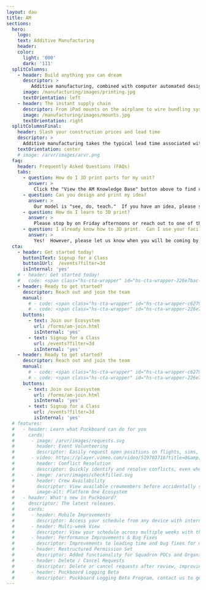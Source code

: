 ```yaml
---
layout: dau
title: AM
sections:
  hero:
    logo: 
    text: Additive Manufacturing
    header: 
    color:
      light: '000'
      dark: '111'
  splitColumns:
    - header: Build anything you can dream
      descriptor: >
         Additive manufacturing, combined with computer automated design, gives you the powerful capability to turn a mental vision into a tangible product.  Whether you are making parts to assist the mission, learning to print coins for your unit, or even making toys to donate to the community, additive manufacturing can help to prototype, refine, and build quickly.
      image: /manufacturing/images/printing.jpg
      textOrientation: left
    - header: The instant supply chain
      descriptor: From iPad mounts on the airplane to wire bundling systems for Aeromedical Evacuation teams, additive manufacturing at Phoenix Spark has a legacy of bringing disruptively valuable capabilities to improve our warfighting capability in a fraction of the time of a normal supply chain.
      image: /manufacturing/images/mounts.jpg
      textOrientation: right
  splitColumnsFinal:
    header: Slash your construction prices and lead time
    descriptor: >
      Additive manufacturing takes the typical lead time associated with standard techniques and reduces by 80-90%.  If you would like to learn more about how to use our facilities to assist your unit, take a look at our knowledge base and reach out to our 3D printing lead!
    textOrientation: center
    # image: /arvr/images/arvr.png
  faq:
    header: Frequently Asked Questions (FAQs)
    tabs:
      - question: How do I 3D print parts for my unit?
        answer: >
          Click the "View the AM Knowledge Base" button above to find contact information, best practices, and existing contracts.  Once you are ready, feel free to contact one of the team members there to get going!
      - question: Can you design and print my idea?
        answer: >
          Our model is "see, do, teach."  If you have an idea, please stop by on Friday afternoons or reach out to one of the reps in our knowledge base.  They can provide you with either 1-on-1 mentoring or access to a scheduled 3D printing training course to get you started!
      - question: How do I learn to 3D print?
        answer: >
          Please stop by on Friday afternoons or reach out to one of the reps in our knowledge base.  They can provide you with either 1-on-1 mentoring or access to a scheduled 3D printing training course to get you started!
      - question: I already know how to 3D print.  Can I use your facilities?
        answer: >
          Yes!  However, please let us know when you will be coming by, either through the "Contact Us" link below, or by reaching out to an expert in the knowledge base.  For safety considerations, our printers are typically only open during normal business hours.
  cta:
    - header: Get started today!
      button1Text: Signup for a Class
      button1Url:  /events?filter=3d
      isInternal: 'yes'
    # - header: Get started today!
    #   code: <span class="hs-cta-wrapper" id="hs-cta-wrapper-226e7bac-bf45-475e-9334-8376cbb0510d"><span class="hs-cta-node hs-cta-226e7bac-bf45-475e-9334-8376cbb0510d" id="hs-cta-226e7bac-bf45-475e-9334-8376cbb0510d"><!--[if lte IE 8]><div id="hs-cta-ie-element"></div><![endif]--><a href="https://cta-redirect.hubspot.com/cta/redirect/19681065/226e7bac-bf45-475e-9334-8376cbb0510d"  target="_blank" ><img class="hs-cta-img" id="hs-cta-img-226e7bac-bf45-475e-9334-8376cbb0510d" style="border-width:0px;" src="https://no-cache.hubspot.com/cta/default/19681065/226e7bac-bf45-475e-9334-8376cbb0510d.png"  alt="Join our Ecosystem"/></a></span><script charset="utf-8" src="https://js.hscta.net/cta/current.js"></script><script type="text/javascript"> hbspt.cta.load(19681065, '226e7bac-bf45-475e-9334-8376cbb0510d', {"region":"na1"}); </script></span>
    - header: Ready to get started?
      descriptor: Reach out and join the team
      manual:
        # - code: <span class="hs-cta-wrapper" id="hs-cta-wrapper-c6279472-1d4d-475e-abe7-9cdc5a8293e4"><span class="hs-cta-node hs-cta-c6279472-1d4d-475e-abe7-9cdc5a8293e4" id="hs-cta-c6279472-1d4d-475e-abe7-9cdc5a8293e4"><!--[if lte IE 8]><div id="hs-cta-ie-element"></div><![endif]--><a href="https://cta-redirect.hubspot.com/cta/redirect/19681065/c6279472-1d4d-475e-abe7-9cdc5a8293e4"  target="_blank" ><img class="hs-cta-img" id="hs-cta-img-c6279472-1d4d-475e-abe7-9cdc5a8293e4" style="border-width:0px;" src="https://no-cache.hubspot.com/cta/default/19681065/c6279472-1d4d-475e-abe7-9cdc5a8293e4.png"  alt="View the Additive Manufacturing Knowledge Base"/></a></span><script charset="utf-8" src="https://js.hscta.net/cta/current.js"></script><script type="text/javascript"> hbspt.cta.load(19681065, 'c6279472-1d4d-475e-abe7-9cdc5a8293e4', {"region":"na1"}); </script></span>
        # - code: <span class="hs-cta-wrapper" id="hs-cta-wrapper-226e7bac-bf45-475e-9334-8376cbb0510d"><span class="hs-cta-node hs-cta-226e7bac-bf45-475e-9334-8376cbb0510d" id="hs-cta-226e7bac-bf45-475e-9334-8376cbb0510d"><!--[if lte IE 8]><div id="hs-cta-ie-element"></div><![endif]--><a href="https://cta-redirect.hubspot.com/cta/redirect/19681065/226e7bac-bf45-475e-9334-8376cbb0510d"  target="_blank" ><img class="hs-cta-img" id="hs-cta-img-226e7bac-bf45-475e-9334-8376cbb0510d" style="border-width:0px;" src="https://no-cache.hubspot.com/cta/default/19681065/226e7bac-bf45-475e-9334-8376cbb0510d.png"  alt="Join our Ecosystem"/></a></span><script charset="utf-8" src="https://js.hscta.net/cta/current.js"></script><script type="text/javascript"> hbspt.cta.load(19681065, '226e7bac-bf45-475e-9334-8376cbb0510d', {"region":"na1"}); </script></span>
      buttons:
        - text: Join our Ecosystem
          url: /forms/am-join.html
          isInternal: 'yes'
        - text: Signup for a Class
          url: /events?filter=3d
          isInternal: 'yes'
    - header: Ready to get started?
      descriptor: Reach out and join the team
      manual:
        # - code: <span class="hs-cta-wrapper" id="hs-cta-wrapper-c6279472-1d4d-475e-abe7-9cdc5a8293e4"><span class="hs-cta-node hs-cta-c6279472-1d4d-475e-abe7-9cdc5a8293e4" id="hs-cta-c6279472-1d4d-475e-abe7-9cdc5a8293e4"><!--[if lte IE 8]><div id="hs-cta-ie-element"></div><![endif]--><a href="https://cta-redirect.hubspot.com/cta/redirect/19681065/c6279472-1d4d-475e-abe7-9cdc5a8293e4"  target="_blank" ><img class="hs-cta-img" id="hs-cta-img-c6279472-1d4d-475e-abe7-9cdc5a8293e4" style="border-width:0px;" src="https://no-cache.hubspot.com/cta/default/19681065/c6279472-1d4d-475e-abe7-9cdc5a8293e4.png"  alt="View the Additive Manufacturing Knowledge Base"/></a></span><script charset="utf-8" src="https://js.hscta.net/cta/current.js"></script><script type="text/javascript"> hbspt.cta.load(19681065, 'c6279472-1d4d-475e-abe7-9cdc5a8293e4', {"region":"na1"}); </script></span>
        # - code: <span class="hs-cta-wrapper" id="hs-cta-wrapper-226e7bac-bf45-475e-9334-8376cbb0510d"><span class="hs-cta-node hs-cta-226e7bac-bf45-475e-9334-8376cbb0510d" id="hs-cta-226e7bac-bf45-475e-9334-8376cbb0510d"><!--[if lte IE 8]><div id="hs-cta-ie-element"></div><![endif]--><a href="https://cta-redirect.hubspot.com/cta/redirect/19681065/226e7bac-bf45-475e-9334-8376cbb0510d"  target="_blank" ><img class="hs-cta-img" id="hs-cta-img-226e7bac-bf45-475e-9334-8376cbb0510d" style="border-width:0px;" src="https://no-cache.hubspot.com/cta/default/19681065/226e7bac-bf45-475e-9334-8376cbb0510d.png"  alt="Join our Ecosystem"/></a></span><script charset="utf-8" src="https://js.hscta.net/cta/current.js"></script><script type="text/javascript"> hbspt.cta.load(19681065, '226e7bac-bf45-475e-9334-8376cbb0510d', {"region":"na1"}); </script></span>
      buttons:
        - text: Join our Ecosystem
          url: /forms/am-join.html
          isInternal: 'yes'
        - text: Signup for a Class
          url: /events?filter=3d
          isInternal: 'yes'
  # features:
  #   - header: Learn what Puckboard can do for you
  #     cards:
  #      - image: /arvr/images/requests.svg
  #        header: Event Volunteering
  #        descriptor: Easily request open positions on flights, sims, or ground events from your personal device, anywhere in the world...without needing a lengthy text chain to your schedulers.
  #      - video: https://player.vimeo.com/video/519703716?title=0&amp;byline=0&amp;portrait=0&amp;badge=0&amp;autopause=0&amp;player_id=0&amp;app_id=58479
  #        header: Conflict Resolution
  #        descriptor: Quickly identify and resolve conflicts, even when crewmembers are scheduled separately by two different organizations.
  #      - image: /arvr/images/checkfilled.svg
  #        header: Crew Availability
  #        descriptor: View available crewmembers before accidentally scheduling someone for two flights at the same time.
  #        image-alt: Platform One Ecosystem
  #   - header: What's new in Puckboard?
  #     descriptor: The latest releases.
  #     cards:
  #      - header: Mobile Improvements
  #        descriptor: Access your schedule from any device with internet connection, make requests, and approve them all on your phone. 
  #      - header: Multi-week View
  #        descriptor: View your schedule across multiple weeks with the click of a button, with easy filters available to view by personnel or event type.
  #      - header: Performance Improvements & Bug Fixes
  #        descriptor: Improvements to loading time and bug fixes for multiple features. 
  #      - header: Restructured Permission Set
  #        descriptor: Added functionality for Squadron POCs and Organizational Admins, with greater flexibility to scale fast and securely.
  #      - header: Delete / Cancel Requests
  #        descriptor: Delete or cancel requests after review, improving communications within your squadron. 
  #      - header: Puckboard Logging Beta
  #        descriptor: Puckboard Logging Beta Program, contact us to get involved!
---
```

